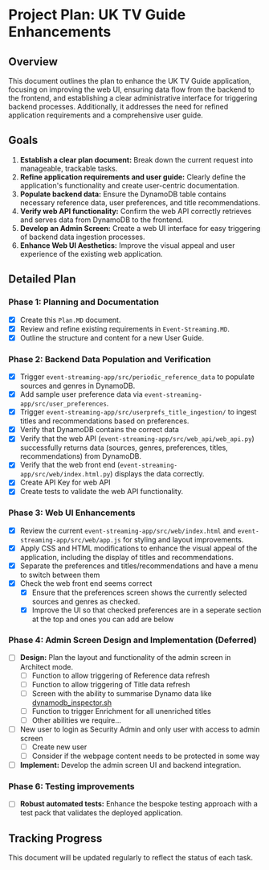 # Project Plan: UK TV Guide Enhancements

## Overview
This document outlines the plan to enhance the UK TV Guide application, focusing on improving the web UI, ensuring data flow from the backend to the frontend, and establishing a clear administrative interface for triggering backend processes. Additionally, it addresses the need for refined application requirements and a comprehensive user guide.

## Goals
1.  **Establish a clear plan document:** Break down the current request into manageable, trackable tasks.
2.  **Refine application requirements and user guide:** Clearly define the application's functionality and create user-centric documentation.
3.  **Populate backend data:** Ensure the DynamoDB table contains necessary reference data, user preferences, and title recommendations.
4.  **Verify web API functionality:** Confirm the web API correctly retrieves and serves data from DynamoDB to the frontend.
5.  **Develop an Admin Screen:** Create a web UI interface for easy triggering of backend data ingestion processes.
6.  **Enhance Web UI Aesthetics:** Improve the visual appeal and user experience of the existing web application.

## Detailed Plan

### Phase 1: Planning and Documentation
- [x] Create this `Plan.MD` document.
- [x] Review and refine existing requirements in `Event-Streaming.MD`.
- [x] Outline the structure and content for a new User Guide.

### Phase 2: Backend Data Population and Verification
- [x] Trigger `event-streaming-app/src/periodic_reference_data` to populate sources and genres in DynamoDB.
- [x] Add sample user preference data via `event-streaming-app/src/user_preferences`.
- [x] Trigger `event-streaming-app/src/userprefs_title_ingestion/` to ingest titles and recommendations based on preferences.
- [x] Verify that DynamoDB contains the correct data
- [x] Verify that the web API (`event-streaming-app/src/web_api/web_api.py`) successfully returns data (sources, genres, preferences, titles, recommendations) from DynamoDB.
- [x] Verify that the web front end (`event-streaming-app/src/web/index.html.py`) displays the data correctly.
- [x] Create API Key for web API
- [x] Create tests to validate the web API functionality.

### Phase 3: Web UI Enhancements
- [x] Review the current `event-streaming-app/src/web/index.html` and `event-streaming-app/src/web/app.js` for styling and layout improvements.
- [x] Apply CSS and HTML modifications to enhance the visual appeal of the application, including the display of titles and recommendations.
- [x] Separate the preferences and titles/recommendations and have a menu to switch between them
- [x] Check the web front end seems correct
  - [x] Ensure that the preferences screen shows the currently selected sources and genres as checked. 
  - [x] Improve the UI so that checked preferences are in a seperate section at the top and ones you can add are below  

### Phase 4: Admin Screen Design and Implementation (Deferred)
- [ ] **Design:** Plan the layout and functionality of the admin screen in Architect mode.
  - [ ] Function to allow triggering of Reference data refresh
  - [ ] Function to allow triggering of Title data refresh
  - [ ] Screen with the ability to summarise Dynamo data like [dynamodb_inspector.sh](../../scripts/utils/dynamodb_inspector.sh)
  - [ ] Function to trigger Enrichment for all unenriched titles
  - [ ] Other abilities we require...
- [ ] New user to login as Security Admin and only user with access to admin screen
  - [ ] Create new user
  - [ ] Consider if the webpage content needs to be protected in some way
- [ ] **Implement:** Develop the admin screen UI and backend integration.

### Phase 6: Testing improvements
- [ ] **Robust automated tests:** Enhance the bespoke testing approach with a test pack that validates the deployed application.

## Tracking Progress
This document will be updated regularly to reflect the status of each task.